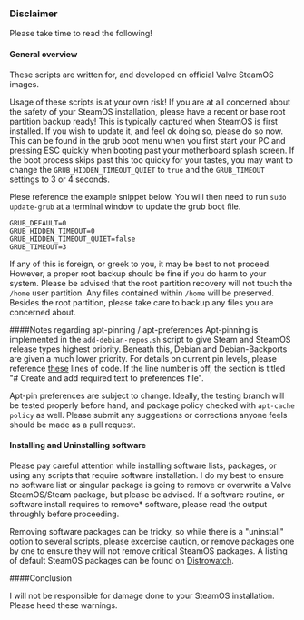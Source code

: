 ### Disclaimer
Please take time to read the following!

#### General overview
These scripts are written for, and developed on official Valve SteamOS images.

Usage of these scripts is at your own risk! If you are at all concerned about the safety of your SteamOS installation, please have a recent or base root partition backup ready! This is typically captured when SteamOS is first installed. If you wish to update it, and feel ok doing so, please do so now. This can be found in the grub boot menu when you first start your PC and pressing ESC quickly when booting past your motherboard splash screen. If the boot process skips past this too quicky for your tastes, you may want to change the `GRUB_HIDDEN_TIMEOUT_QUIET` to `true` and the `GRUB_TIMEOUT` settings to 3 or 4 seconds. 

Plese reference the example snippet below. You will then need to run `sudo update-grub` at a terminal window to update the grub boot file.

```
GRUB_DEFAULT=0
GRUB_HIDDEN_TIMEOUT=0
GRUB_HIDDEN_TIMEOUT_QUIET=false
GRUB_TIMEOUT=3
```

If any of this is foreign, or greek to you, it may be best to not proceed. However, a proper root backup should be fine if you do harm to your system. Please be advised that the root partition recovery will not touch the `/home` user partition. Any files contained within `/home` will be preserved. Besides the root partition, please take care to backup any files you are concerned about.

####Notes regarding apt-pinning / apt-preferences 
Apt-pinning is implemented in the `add-debian-repos.sh` script to give Steam and SteamOS release types highest priority. Beneath this, Debian and Debian-Backports are given a much lower priority. For details on current pin levels, please reference [these](https://github.com/ProfessorKaos64/SteamOS-Tools/blob/master/add-debian-repos.sh#L111) lines of code. If the line number is off, the section is titled "# Create and add required text to preferences file". 

Apt-pin preferences are subject to change. Ideally, the testing branch will be tested properly before hand, and package policy checked with `apt-cache policy` as well. Please submit any suggestions or corrections anyone feels should be made as a pull request.

#### Installing and Uninstalling software
Please pay careful attention while installing software lists, packages, or using any scripts that require software installation. I do my best to ensure no software list or singular package is going to remove or overwrite a Valve SteamOS/Steam package, but please be advised. If a software routine, or software install requires to remove* software, please read the output throughly before proceeding. 

Removing software packages can be tricky, so while there is a "uninstall" option to several scripts, please excercise caution, or remove packages one by one to ensure they will not remove critical SteamOS packages. A listing of default SteamOS packages can be found on [Distrowatch](http://distrowatch.com/table.php?distribution=steamos).

####Conclusion

I will not be responsible for damage done to your SteamOS installation. Please heed these warnings.
